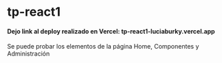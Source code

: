 # tp-react1

#### Dejo link al deploy realizado en Vercel: tp-react1-luciaburky.vercel.app
Se puede probar los elementos de la página Home, Componentes y Administración

